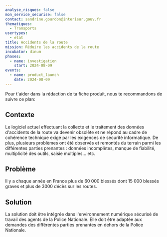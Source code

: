 ```yaml
---
analyse_risques: false
mon_service_securise: false
contact: sandrine.gourdon@interieur.gouv.fr
thematiques:
  - Transports
usertypes:
  - etat
title: Accidents de la route
mission: Réduire les accidents de la route
incubator: dinum
phases:
  - name: investigation
    start: 2024-08-09
events:
  - name: product_launch
    date: 2024-08-09
---
```

Pour t'aider dans la rédaction de ta fiche produit, nous te recommandons de suivre ce plan: 


## Contexte

Le logiciel actuel effectuant la collecte et le traitement des données d'accidents de la route va devenir obsolète et ne répond au cadre de cohérence technique exigé par les exigences de sécurité informatique. 
De plus, plusieurs problèmes ont été observés et remontés du terrain parmi les différentes parties prenantes : données incomplètes, manque de fiabilité, multiplicité des outils, saisie multiples... etc. 

## Problème
Il y a chaque année en France plus de 60 000 blessés dont 15 000 blessés graves et plus de 3000 décès sur les routes. 

## Solution
La solution doit être intégrée dans l'environnement numérique sécurisé de travail des agents de la Police Nationale. 
Elle doit être adaptée aux demandes des différentes parties prenantes en dehors de la Police Nationale. 



